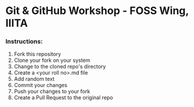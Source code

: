# Git & GitHub Workshop - FOSS Wing, IIITA

### Instructions:  
1. Fork this repository  
2. Clone your fork on your system  
3. Change to the cloned repo's directory   
4. Create a \<your roll no>.md file   
5. Add random text  
6. Commit your changes  
7. Push your changes to your fork  
8. Create a Pull Request to the original repo  
